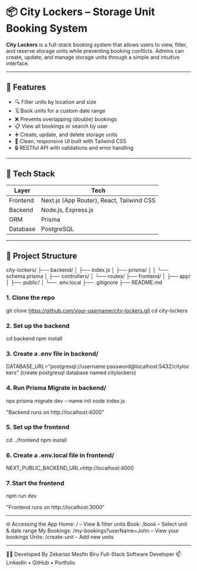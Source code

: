 # 📦 City Lockers – Storage Unit Booking System

**City Lockers** is a full-stack booking system that allows users to view, filter, and reserve storage units while preventing booking conflicts. Admins can create, update, and manage storage units through a simple and intuitive interface.

---

## 🚀 Features

- 🔍 Filter units by location and size
- 🗓 Book units for a custom date range
- ❌ Prevents overlapping (double) bookings
- 📋 View all bookings or search by user
- ➕ Create, update, and delete storage units
- 🧼 Clean, responsive UI built with Tailwind CSS
- 🔒 RESTful API with validations and error handling

---

## 🧱 Tech Stack

| Layer       | Tech                         |
|-------------|------------------------------|
| Frontend    | Next.js (App Router), React, Tailwind CSS |
| Backend     | Node.js, Express.js          |
| ORM         | Prisma                       |
| Database    | PostgreSQL                   |

---
## 📁 Project Structure

city-lockers/
├── backend/
│ ├── index.js
│ ├── prisma/
│ │ └── schema.prisma
│ ├── controllers/
│ └── routes/
├── frontend/
│ ├── app/
│ ├── public/
│ └── .env.local
├── .gitignore
├── README.md

### 1. Clone the repo
git clone https://github.com/your-username/city-lockers.git
cd city-lockers

### 2. Set up the backend
cd backend
npm install

### 3. Create a .env file in backend/
DATABASE_URL="postgresql://username:password@localhost:5432/citylockers" (create postgresql database named citylockers)

### 4. Run Prisma Migrate in backend/
npx prisma migrate dev --name init
node index.js

"Backend runs on http://localhost:4000"

### 5. Set up the frontend
cd ../frontend
npm install

### 6. Create a .env.local file in frontend/
NEXT_PUBLIC_BACKEND_URL=http://localhost:4000

### 7. Start the frontend
npm run dev

"Frontend runs on http://localhost:3000"

---

🌐 Accessing the App
Home: / – View & filter units
Book: /book – Select unit & date range
My Bookings: /my-bookings?userName=John – View your bookings
Units: /create-unit – Add new units

---

👨‍💻 Developed By
Zekarias Mesfin Biru
Full-Stack Software Developer 
📫 LinkedIn • GitHub • Portfolio




